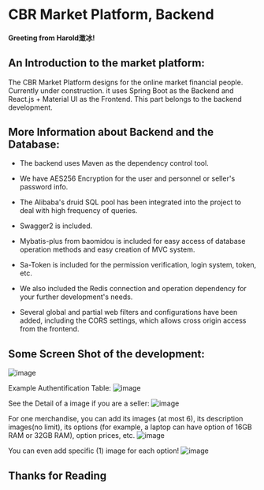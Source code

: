 # CBR Market Platform, Backend

#### Greeting from Harold澂冰!

## An Introduction to the market platform:

The CBR Market Platform designs for the online market financial people. Currently under construction. it uses Spring Boot as the Backend and React.js + Material UI as the Frontend. This part belongs to the backend development.

## More Information about Backend and the Database:

- The backend uses Maven as the dependency control tool. 

- We have AES256 Encryption for the user and personnel or seller's password info. 

- The Alibaba's druid SQL pool has been integrated into the project to deal with high frequency of queries. 

- Swagger2 is included.

- Mybatis-plus from baomidou is included for easy access of database operation methods and easy creation of MVC system.

- Sa-Token is included for the permission verification, login system, token, etc.

- We also included the Redis connection and operation dependency for your further development's needs.

- Several global and partial web filters and configurations have been added, including the CORS settings, which allows cross origin access from the frontend.

## Some Screen Shot of the development:
![image](https://user-images.githubusercontent.com/68500948/148695296-04d39d56-fa0c-4edd-9073-184369a82e0d.png)

Example Authentification Table:
![image](https://user-images.githubusercontent.com/68500948/148695312-bf9f3606-7b14-4831-815b-12c09333276a.png)

See the Detail of a image if you are a seller:
![image](https://user-images.githubusercontent.com/68500948/148695350-db721a81-692c-490c-8e94-610f8c47cec9.png)

For one merchandise, you can add its images (at most 6), its description images(no limit), its options (for example, a laptop can have option of 16GB RAM or 32GB RAM), option prices, etc.
![image](https://user-images.githubusercontent.com/68500948/148695414-c7cdc7f7-5705-4d15-85c4-1d02ad803f5b.png)

You can even add specific (1) image for each option!
![image](https://user-images.githubusercontent.com/68500948/148695431-c80fbc34-aac1-4a3d-b997-b98888e065ad.png)

## Thanks for Reading
